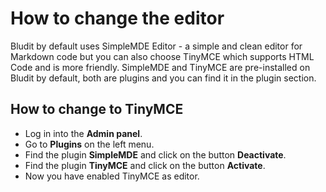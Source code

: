 # How to change the editor
<!-- Position: 5 -->
<!-- Date: 2017-10-21 18:00:00 -->

Bludit by default uses SimpleMDE Editor - a simple and clean editor for Markdown code but you can also choose TinyMCE which supports HTML Code and is more friendly. SimpleMDE and TinyMCE are pre-installed on Bludit by default, both are plugins and you can find it in the plugin section.

## How to change to TinyMCE
- Log in into the **Admin panel**.
- Go to **Plugins** on the left menu.
- Find the plugin **SimpleMDE** and click on the button **Deactivate**.
- Find the plugin **TinyMCE** and click on the button **Activate**.
- Now you have enabled TinyMCE as editor.

